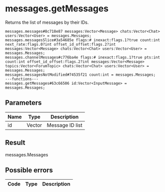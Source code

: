 # messages.getMessages
Returns the list of messages by their IDs.

```
messages.messages#8c718e87 messages:Vector<Message> chats:Vector<Chat> users:Vector<User> = messages.Messages;
messages.messagesSlice#3a54685e flags:# inexact:flags.1?true count:int next_rate:flags.0?int offset_id_offset:flags.2?int messages:Vector<Message> chats:Vector<Chat> users:Vector<User> = messages.Messages;
messages.channelMessages#c776ba4e flags:# inexact:flags.1?true pts:int count:int offset_id_offset:flags.2?int messages:Vector<Message> topics:Vector<ForumTopic> chats:Vector<Chat> users:Vector<User> = messages.Messages;
messages.messagesNotModified#74535f21 count:int = messages.Messages;
---functions---
messages.getMessages#63c66506 id:Vector<InputMessage> = messages.Messages;
```

## Parameters
| Name | Type | Description |
| ---- | :----: | ----------- |
| id | Vector<InputMessage> | Message ID list |


## Result
messages.Messages

## Possible errors
| Code | Type | Description |
| ---- | :----: | ----------- |

